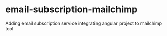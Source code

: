 # email-subscription-mailchimp
Adding email subscription service integrating angular project to mailchimp tool
